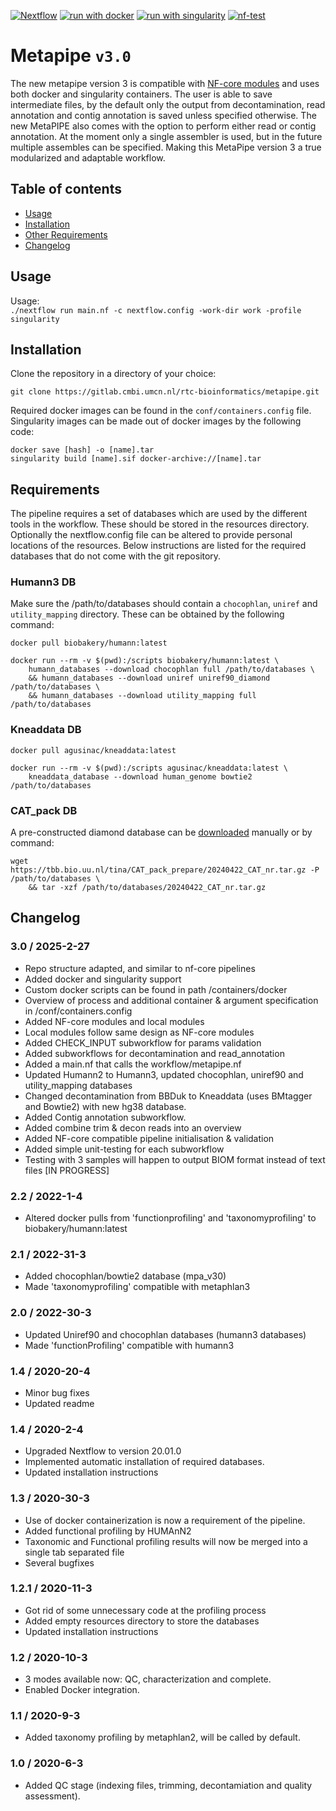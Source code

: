 [![Nextflow](https://img.shields.io/badge/nextflow%20DSL2-%E2%89%A523.10.0-23aa62.svg?labelColor=000000)](https://www.nextflow.io/)
[![run with docker](https://img.shields.io/badge/run%20with-docker-0db7ed?labelColor=000000&logo=docker)](https://www.docker.com/)
[![run with singularity](https://img.shields.io/badge/run%20with-singularity-1d355c.svg?labelColor=000000)](https://sylabs.io/docs/)
[![nf-test](https://img.shields.io/badge/tested_with-nf--test-337ab7.svg)](https://code.askimed.com/nf-test)

# Metapipe `v3.0`

The new metapipe version 3 is compatible with [NF-core modules](https://github.com/nf-core/modules) and uses both docker and singularity containers. The user is able to save intermediate files, by the default only the output from decontamination, read annotation and contig annotation is saved unless specified otherwise. The new MetaPIPE also comes with the option to perform either read or contig annotation. At the moment only a single assembler is used, but in the future multiple assembles can be specified. Making this MetaPipe version 3 a true modularized and adaptable workflow.

## Table of contents
- [Usage](#usage)
- [Installation](#installation)
- [Other Requirements](#other-requirements)
- [Changelog](#changelog)

## Usage
Usage:<br>
`./nextflow run main.nf -c nextflow.config -work-dir work -profile singularity`

## Installation

Clone the repository in a directory of your choice:
```
git clone https://gitlab.cmbi.umcn.nl/rtc-bioinformatics/metapipe.git
```

Required docker images can be found in the `conf/containers.config` file. Singularity images can be made out of docker images by the following code:
```
docker save [hash] -o [name].tar
singularity build [name].sif docker-archive://[name].tar
```

## Requirements
The pipeline requires a set of databases which are used by the different tools in the workflow. These should be stored in the resources directory. Optionally the nextflow.config file can be altered to provide personal locations of the resources. Below instructions are listed for the required databases that do not come with the git repository.

### Humann3 DB
Make sure the /path/to/databases should contain a `chocophlan`, `uniref` and `utility_mapping` directory. These can be obtained by the following command:
```
docker pull biobakery/humann:latest

docker run --rm -v $(pwd):/scripts biobakery/humann:latest \
    humann_databases --download chocophlan full /path/to/databases \
    && humann_databases --download uniref uniref90_diamond /path/to/databases \
    && humann_databases --download utility_mapping full /path/to/databases 
```

### Kneaddata DB
```
docker pull agusinac/kneaddata:latest

docker run --rm -v $(pwd):/scripts agusinac/kneaddata:latest \
    kneaddata_database --download human_genome bowtie2 /path/to/databases
```

### CAT_pack DB
A pre-constructed diamond database can be [downloaded](https://tbb.bio.uu.nl/tina/CAT_pack_prepare/) manually or by command:
```
wget https://tbb.bio.uu.nl/tina/CAT_pack_prepare/20240422_CAT_nr.tar.gz -P /path/to/databases \
    && tar -xzf /path/to/databases/20240422_CAT_nr.tar.gz
```
## Changelog

### 3.0 / 2025-2-27
* Repo structure adapted, and similar to nf-core pipelines
* Added docker and singularity support
* Custom docker scripts can be found in path /containers/docker
* Overview of process and additional container & argument specification in /conf/containers.config
* Added NF-core modules and local modules
* Local modules follow same design as NF-core modules
* Added CHECK_INPUT subworkflow for params validation
* Added subworkflows for decontamination and read_annotation
* Added a main.nf that calls the workflow/metapipe.nf
* Updated Humann2 to Humann3, updated chocophlan, uniref90 and utility_mapping databases
* Changed decontamination from BBDuk to Kneaddata (uses BMtagger and Bowtie2) with new hg38 database.
* Added Contig annotation subworkflow.
* Added combine trim & decon reads into an overview
* Added NF-core compatible pipeline initialisation & validation
* Added simple unit-testing for each subworkflow
* Testing with 3 samples will happen to output BIOM format instead of text files [IN PROGRESS]

### 2.2 / 2022-1-4
* Altered docker pulls from 'functionprofiling' and 'taxonomyprofiling' to biobakery/humann:latest 

### 2.1 / 2022-31-3
* Added chocophlan/bowtie2 database (mpa_v30)
* Made 'taxonomyprofiling' compatible with metaphlan3

### 2.0 / 2022-30-3
* Updated Uniref90 and chocophlan databases (humann3 databases)
* Made 'functionProfiling' compatible with humann3 

### 1.4 / 2020-20-4
* Minor bug fixes
* Updated readme

### 1.4 / 2020-2-4
* Upgraded Nextflow to version 20.01.0
* Implemented automatic installation of required databases.
* Updated installation instructions

### 1.3 / 2020-30-3
* Use of docker containerization is now a requirement of the pipeline.
* Added functional profiling by HUMAnN2
* Taxonomic and Functional profiling results will now be merged into a single tab separated file
* Several bugfixes

### 1.2.1 / 2020-11-3
* Got rid of some unnecessary code at the profiling process
* Added empty resources directory to store the databases
* Updated installation instructions

### 1.2 / 2020-10-3
* 3 modes available now: QC, characterization and complete.
* Enabled Docker integration.

### 1.1 / 2020-9-3
* Added taxonomy profiling by metaphlan2, will be called by default.

### 1.0 / 2020-6-3
* Added QC stage (indexing files, trimming, decontamiation and quality assessment). 
